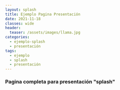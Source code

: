 ```yaml
---
layout: splash
title: Ejemplo Pagina Presentación
date: 2021-11-18
classes: wide
header:
  teaser: /assets/images/llama.jpg
categories:
  - ejemplo-splash
  - presentación
tags:
  - ejemplo
  - splash
  - presentación
---
```


### Pagina completa para presentación "splash"
